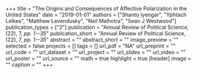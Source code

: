 +++
title = "The Origins and Consequences of Affective Polarization in the United States"
date = "2019-01-01"
authors = ["Shanto Iyengar", "Yphtach Lelkes", "Matthew Levendusky", "Neil Malhotra", "Sean J Westwood"]
publication_types = ["2"]
publication = "Annual Review of Political Science, (22), 7, _pp. 1--35_"
publication_short = "Annual Review of Political Science, (22), 7, _pp. 1--35_"
abstract = ""
abstract_short = ""
image_preview = ""
selected = false
projects = []
tags = []
url_pdf = "NA"
url_preprint = ""
url_code = ""
url_dataset = ""
url_project = ""
url_slides = ""
url_video = ""
url_poster = ""
url_source = ""
math = true
highlight = true
[header]
image = ""
caption = ""
+++
